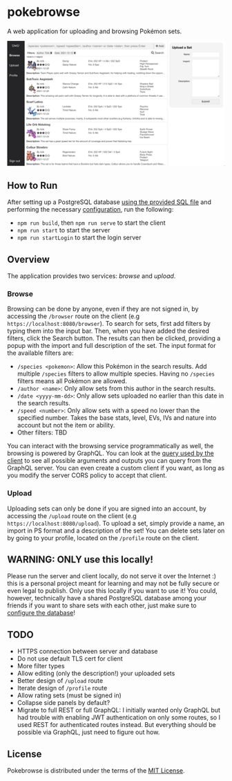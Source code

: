 # pokebrowse

A web application for uploading and browsing Pokémon sets.

![](./images/browser.png)

## How to Run

After setting up a PostgreSQL database [using the provided SQL file](server/src/db/schemas.sql) and performing the necessary [configuration](server/configs/README.md), run the following:

- `npm run build`, then `npm run serve` to start the client
- `npm run start` to start the server
- `npm run startLogin` to start the login server

## Overview

The application provides two services: _browse_ and _upload_.

### Browse

Browsing can be done by anyone, even if they are not signed in, by accessing the `/browser` route on the client (e.g `https://localhost:8080/browser`). To search for sets, first add filters by typing them into the input bar. Then, when you have added the desired filters, click the Search button. The results can then be clicked, providing a popup with the import and full description of the set. The input format for the available filters are:

- `/species <pokemon>`: Allow this Pokémon in the search results. Add multiple `/species` filters to allow multiple species. Having no `/species` filters means all Pokémon are allowed.
- `/author <name>`: Only allow sets from this author in the search results.
- `/date <yyyy-mm-dd>`: Only allow sets uploaded no earlier than this date in the search results.
- `/speed <number>`: Only allow sets with a speed no lower than the specified number. Takes the base stats, level, EVs, IVs and nature into account but not the item or ability.
- Other filters: TBD

You can interact with the browsing service programmatically as well, the browsing is powered by GraphQL. You can look at the [query used by the client](client/src/queries.ts) to see all possible arguments and outputs you can query from the GraphQL server. You can even create a custom client if you want, as long as you modify the server CORS policy to accept that client.

### Upload

Uploading sets can only be done if you are signed into an account, by accessing the `/upload` route on the client (e.g `https://localhost:8080/upload`). To upload a set, simply provide a name, an import in PS format and a description of the set! You can delete sets later on by going to your profile, located on the `/profile` route on the client.

## WARNING: ONLY use this locally!

Please run the server and client locally, do not serve it over the Internet :) this is a personal project meant for learning and may not be fully secure or even legal to publish. Only use this locally if you want to use it! You could, however, technically have a shared PostgreSQL database among your friends if you want to share sets with each other, just make sure to [configure the database](server/configs/README.md)!

## TODO

- HTTPS connection between server and database
- Do not use default TLS cert for client
- More filter types
- Allow editing (only the description!) your uploaded sets
- Better design of `/upload` route
- Iterate design of `/profile` route
- Allow rating sets (must be signed in)
- Collapse side panels by default?
- Migrate to full REST or full GraphQL: I initially wanted only GraphQL but had trouble with enabling JWT authentication on only some routes, so I used REST for authenticated routes instead. But everything should be possible via GraphQL, just need to figure out how.

## License

Pokebrowse is distributed under the terms of the [MIT License](LICENSE).
